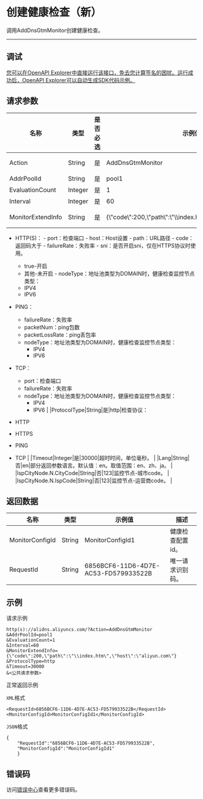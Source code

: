 # 创建健康检查（新）

调用AddDnsGtmMonitor创建健康检查。

****

## 调试

[您可以在OpenAPI Explorer中直接运行该接口，免去您计算签名的困扰。运行成功后，OpenAPI Explorer可以自动生成SDK代码示例。](https://api.aliyun.com/#product=Alidns&api=AddDnsGtmMonitor&type=RPC&version=2015-01-09)

## 请求参数

|名称|类型|是否必选|示例值|描述|
|--|--|----|---|--|
|Action|String|是|AddDnsGtmMonitor|系统规定参数。取值：AddDnsGtmMonitor。 |
|AddrPoolId|String|是|pool1|地址池id。 |
|EvaluationCount|Integer|是|1|连续次数。 |
|Interval|Integer|是|60|检查间隔，单位秒。 |
|MonitorExtendInfo|String|是|\{\\"code\\":200,\\"path\\":\\"\\\\index.htm\\",\\"host\\":\\"aliyun.com\\"\}|扩展信息，各协议检查所需参数：

 -   HTTP\(S\)：
    -   port：检查端口
    -   host：Host设置
    -   path：URL路径
    -   code：返回码大于
    -   failureRate：失败率
    -   sni：是否开启sni，仅在HTTPS协议时使用。
        -   true-开启
        -   其他-未开启
    -   nodeType：地址池类型为DOMAIN时，健康检查监控节点类型：
        -   IPV4
        -   IPV6
-   PING：
    -   failureRate：失败率
    -   packetNum：ping包数
    -   packetLossRate：ping丢包率
    -   nodeType：地址池类型为DOMAIN时，健康检查监控节点类型：
        -   IPV4
        -   IPV6
-   TCP：
    -   port：检查端口
    -   failureRate：失败率
    -   nodeType：地址池类型为DOMAIN时，健康检查监控节点类型：
        -   IPV4
        -   IPV6 |
|ProtocolType|String|是|http|检查协议：

 -   HTTP
-   HTTPS
-   PING
-   TCP |
|Timeout|Integer|是|30000|超时时间，单位毫秒。 |
|Lang|String|否|en|部分返回参数语言。默认值：en。取值范围：en、zh、ja。 |
|IspCityNode.N.CityCode|String|否|123|监控节点-城市code。 |
|IspCityNode.N.IspCode|String|否|123|监控节点-运营商code。 |

## 返回数据

|名称|类型|示例值|描述|
|--|--|---|--|
|MonitorConfigId|String|MonitorConfigId1|健康检查配置id。 |
|RequestId|String|6856BCF6-11D6-4D7E-AC53-FD579933522B|唯一请求识别码。 |

## 示例

请求示例

```
http(s)://alidns.aliyuncs.com/?Action=AddDnsGtmMonitor
&AddrPoolId=pool1
&EvaluationCount=1
&Interval=60
&MonitorExtendInfo={\"code\":200,\"path\":\"\\index.htm\",\"host\":\"aliyun.com\"}
&ProtocolType=http
&Timeout=30000
&<公共请求参数>
```

正常返回示例

`XML`格式

```
<RequestId>6856BCF6-11D6-4D7E-AC53-FD579933522B</RequestId>
<MonitorConfigId>MonitorConfigId1</MonitorConfigId>
```

`JSON`格式

```
{
    "RequestId":"6856BCF6-11D6-4D7E-AC53-FD579933522B",
    "MonitorConfigId":"MonitorConfigId1"
    }
```

## 错误码

访问[错误中心](https://error-center.alibabacloud.com/status/product/Alidns)查看更多错误码。

